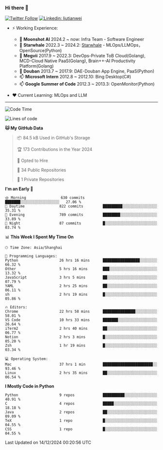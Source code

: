 ### Hi there 👋

[![Twitter Follow](https://img.shields.io/twitter/follow/tianweidut?style=social)](https://twitter.com/tianweidut)
[![Linkedin: liutianwei](https://img.shields.io/badge/-liutianwei-blue?style=flat-square&logo=Linkedin&logoColor=white&link=https://www.linkedin.com/in/liutianwei/)](https://www.linkedin.com/in/liutianwei/)

- ⚡ Working Experience:
  - 🔭 **Moonshot AI**  2024.2 ~ now: Infra Team - Software Engineer
  - 🌱 **Starwhale** 2022.3 ~ 2024.2: [Starwhale](https://github.com/star-whale/starwhale) - MLOps/LLMOps，OpenSource(Python)
  - 🌱 **Megvii** 2017.9 ~ 2022.3: DevOps-Private ToB Cloud(Golang), MCD-Cloud Native PaaS(Golang), Brain++-AI Productivity Platform(Golang)
  - 🌱 **Douban** 2013.7 ~ 2017.9: DAE-Douban App Engine, PaaS(Python)
  - 📫 **Microsoft Intern** 2012.8 ~ 2012.10: Bing Desktop(C#)
  - 📫 **Google Summer of Code** 2012.3 ~ 2013.3: OpenMonitor(Python)

- ❤️ Current Learning: MLOps and LLM

---
<!--START_SECTION:waka-->
![Code Time](http://img.shields.io/badge/Code%20Time-6%2C484%20hrs%2049%20mins-blue)

![Lines of code](https://img.shields.io/badge/From%20Hello%20World%20I%27ve%20Written-1.1%20million%20lines%20of%20code-blue)

**🐱 My GitHub Data** 

> 📦 84.5 kB Used in GitHub's Storage 
 > 
> 🏆 173 Contributions in the Year 2024
 > 
> 💼 Opted to Hire
 > 
> 📜 34 Public Repositories 
 > 
> 🔑 1 Private Repositories 
 > 
**I'm an Early 🐤** 

```text
🌞 Morning                630 commits         ███████░░░░░░░░░░░░░░░░░░   27.06 % 
🌆 Daytime                822 commits         █████████░░░░░░░░░░░░░░░░   35.31 % 
🌃 Evening                789 commits         ████████░░░░░░░░░░░░░░░░░   33.89 % 
🌙 Night                  87 commits          █░░░░░░░░░░░░░░░░░░░░░░░░   03.74 % 
```


📊 **This Week I Spent My Time On** 

```text
🕑︎ Time Zone: Asia/Shanghai

💬 Programming Languages: 
Python                   26 hrs 16 mins      █████████████████░░░░░░░░   66.32 % 
Other                    5 hrs 16 mins       ███░░░░░░░░░░░░░░░░░░░░░░   13.32 % 
JavaScript               3 hrs 5 mins        ██░░░░░░░░░░░░░░░░░░░░░░░   07.79 % 
YAML                     2 hrs 25 mins       ██░░░░░░░░░░░░░░░░░░░░░░░   06.11 % 
sh                       2 hrs 19 mins       █░░░░░░░░░░░░░░░░░░░░░░░░   05.86 % 

🔥 Editors: 
Chrome                   22 hrs 58 mins      ███████████████░░░░░░░░░░   58.01 % 
VS Code                  10 hrs 33 mins      ███████░░░░░░░░░░░░░░░░░░   26.64 % 
iTerm2                   2 hrs 40 mins       ██░░░░░░░░░░░░░░░░░░░░░░░   06.77 % 
Notion                   2 hrs 3 mins        █░░░░░░░░░░░░░░░░░░░░░░░░   05.20 % 
Zsh                      1 hr 19 mins        █░░░░░░░░░░░░░░░░░░░░░░░░   03.34 % 

💻 Operating System: 
Mac                      37 hrs 1 min        ███████████████████████░░   93.46 % 
Linux                    2 hrs 35 mins       ██░░░░░░░░░░░░░░░░░░░░░░░   06.54 % 
```

**I Mostly Code in Python** 

```text
Python                   9 repos             ██████████░░░░░░░░░░░░░░░   40.91 % 
C                        4 repos             █████░░░░░░░░░░░░░░░░░░░░   18.18 % 
Java                     2 repos             ██░░░░░░░░░░░░░░░░░░░░░░░   09.09 % 
TeX                      1 repo              █░░░░░░░░░░░░░░░░░░░░░░░░   04.55 % 
CSS                      1 repo              █░░░░░░░░░░░░░░░░░░░░░░░░   04.55 % 
```




 Last Updated on 14/12/2024 00:20:56 UTC
<!--END_SECTION:waka-->
